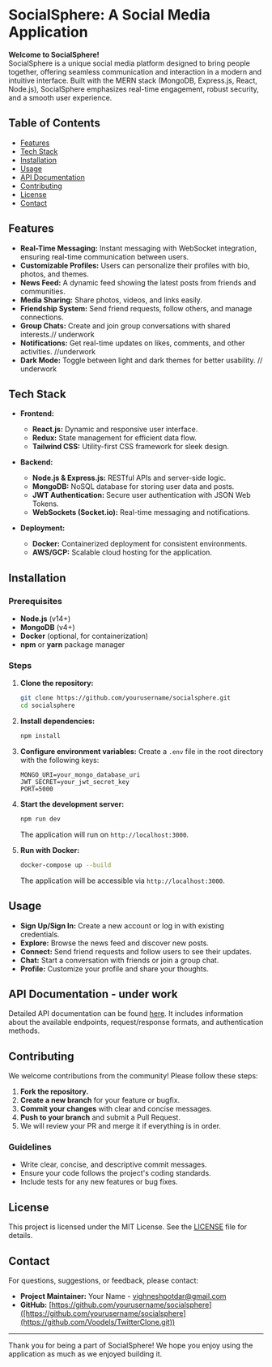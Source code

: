 # SocialSphere: A Social Media Application

**Welcome to SocialSphere!**  
SocialSphere is a unique social media platform designed to bring people together, offering seamless communication and interaction in a modern and intuitive interface. Built with the MERN stack (MongoDB, Express.js, React, Node.js), SocialSphere emphasizes real-time engagement, robust security, and a smooth user experience.

## Table of Contents
- [Features](#features)
- [Tech Stack](#tech-stack)
- [Installation](#installation)
- [Usage](#usage)
- [API Documentation](#api-documentation)
- [Contributing](#contributing)
- [License](#license)
- [Contact](#contact)

## Features
- **Real-Time Messaging:** Instant messaging with WebSocket integration, ensuring real-time communication between users.
- **Customizable Profiles:** Users can personalize their profiles with bio, photos, and themes.
- **News Feed:** A dynamic feed showing the latest posts from friends and communities.
- **Media Sharing:** Share photos, videos, and links easily.
- **Friendship System:** Send friend requests, follow others, and manage connections.
- **Group Chats:** Create and join group conversations with shared interests.// underwork
- **Notifications:** Get real-time updates on likes, comments, and other activities. //underwork
- **Dark Mode:** Toggle between light and dark themes for better usability.  // underwork 

## Tech Stack
- **Frontend:**
  - **React.js:** Dynamic and responsive user interface.
  - **Redux:** State management for efficient data flow.
  - **Tailwind CSS:** Utility-first CSS framework for sleek design.
  
- **Backend:**
  - **Node.js & Express.js:** RESTful APIs and server-side logic.
  - **MongoDB:** NoSQL database for storing user data and posts.
  - **JWT Authentication:** Secure user authentication with JSON Web Tokens.
  - **WebSockets (Socket.io):** Real-time messaging and notifications.

- **Deployment:**
  - **Docker:** Containerized deployment for consistent environments.
  - **AWS/GCP:** Scalable cloud hosting for the application.
  
## Installation
### Prerequisites
- **Node.js** (v14+)
- **MongoDB** (v4+)
- **Docker** (optional, for containerization)
- **npm** or **yarn** package manager

### Steps
1. **Clone the repository:**
   ```bash
   git clone https://github.com/yourusername/socialsphere.git
   cd socialsphere
   ```

2. **Install dependencies:**
   ```bash
   npm install
   ```

3. **Configure environment variables:**
   Create a `.env` file in the root directory with the following keys:
   ```plaintext
   MONGO_URI=your_mongo_database_uri
   JWT_SECRET=your_jwt_secret_key
   PORT=5000
   ```

4. **Start the development server:**
   ```bash
   npm run dev
   ```
   The application will run on `http://localhost:3000`.

5. **Run with Docker:**
   ```bash
   docker-compose up --build
   ```
   The application will be accessible via `http://localhost:3000`.

## Usage
- **Sign Up/Sign In:** Create a new account or log in with existing credentials.
- **Explore:** Browse the news feed and discover new posts.
- **Connect:** Send friend requests and follow users to see their updates.
- **Chat:** Start a conversation with friends or join a group chat.
- **Profile:** Customize your profile and share your thoughts.

## API Documentation - under work 
Detailed API documentation can be found [here](link_to_api_docs). It includes information about the available endpoints, request/response formats, and authentication methods.

## Contributing
We welcome contributions from the community! Please follow these steps:
1. **Fork the repository.**
2. **Create a new branch** for your feature or bugfix.
3. **Commit your changes** with clear and concise messages.
4. **Push to your branch** and submit a Pull Request.
5. We will review your PR and merge it if everything is in order.

### Guidelines
- Write clear, concise, and descriptive commit messages.
- Ensure your code follows the project's coding standards.
- Include tests for any new features or bug fixes.

## License
This project is licensed under the MIT License. See the [LICENSE](LICENSE) file for details.

## Contact
For questions, suggestions, or feedback, please contact:
- **Project Maintainer:** Your Name - [vighneshpotdar@gmail.com](mailto:vighneshpotdar@gmail.com)
- **GitHub:** [https://github.com/yourusername/socialsphere]([https://github.com/yourusername/socialsphere](https://github.com/Voodels/TwitterClone.git))

---

Thank you for being a part of SocialSphere! We hope you enjoy using the application as much as we enjoyed building it.
